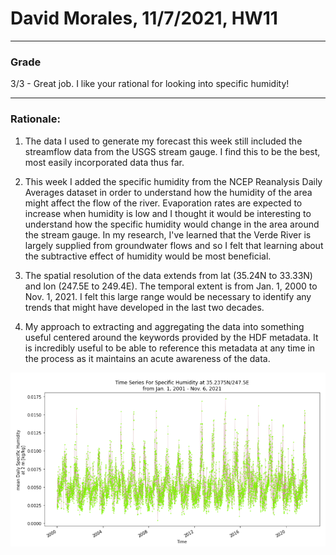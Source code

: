 # David Morales, 11/7/2021, HW11
_____
### Grade
3/3 - Great job. I like your rational for looking into specific humidity!
_____

### Rationale:
1. The data I used to generate my forecast this week still included the streamflow data from the USGS stream gauge. I find this to be the best, most easily incorporated data thus far.
   
2. This week I added the specific humidity from the NCEP Reanalysis Daily Averages dataset in order to understand how the humidity of the area might affect the flow of the river. Evaporation rates are expected to increase when humidity is low and I thought it would be interesting to understand how the specific humidity would change in the area around the stream gauge. In my research, I've learned that the Verde River is largely supplied from groundwater flows and so I felt that learning about the subtractive effect of humidity would be most beneficial.

3. The spatial resolution of the data extends from lat (35.24N to 33.33N) and lon (247.5E to 249.4E). The temporal extent is from Jan. 1, 2000 to Nov. 1, 2021. I felt this large range would be necessary to identify any trends that might have developed in the last two decades.

4. My approach to extracting and aggregating the data into something useful centered around the keywords provided by the HDF metadata. It is incredibly useful to be able to reference this metadata at any time in the process as it maintains an acute awareness of the data.
   
![picture 1](../images/c54d60cbc79e2a520e0412a99199883b512bff973932f727d10f116e15198202.png)  
